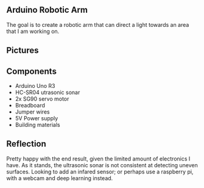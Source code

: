 ## Arduino Robotic Arm
The goal is to create a robotic arm that can direct a light towards an area that I am working on. 

## Pictures

## Components
 - Arduino Uno R3
 - HC-SR04 utrasonic sonar
 - 2x SG90 servo motor
 - Breadboard
 - Jumper wires
 - 5V Power supply
 - Building materials

## Reflection
Pretty happy with the end result, given the limited amount of electronics I have. As it stands, the ultrasonic sonar is not consistent at detecting uneven surfaces. 
Looking to add an infared sensor; or perhaps use a raspberry pi, with a webcam and deep learning instead. 
